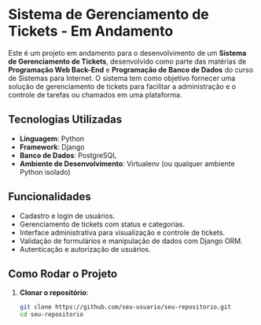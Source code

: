 # Sistema de Gerenciamento de Tickets - Em Andamento

Este é um projeto em andamento para o desenvolvimento de um **Sistema de Gerenciamento de Tickets**, desenvolvido como parte das matérias de **Programação Web Back-End** e **Programação de Banco de Dados** do curso de Sistemas para Internet. O sistema tem como objetivo fornecer uma solução de gerenciamento de tickets para facilitar a administração e o controle de tarefas ou chamados em uma plataforma.

## Tecnologias Utilizadas

- **Linguagem**: Python
- **Framework**: Django
- **Banco de Dados**: PostgreSQL
- **Ambiente de Desenvolvimento**: Virtualenv (ou qualquer ambiente Python isolado)

## Funcionalidades

- Cadastro e login de usuários.
- Gerenciamento de tickets com status e categorias.
- Interface administrativa para visualização e controle de tickets.
- Validação de formulários e manipulação de dados com Django ORM.
- Autenticação e autorização de usuários.

## Como Rodar o Projeto

1. **Clonar o repositório**:

   ```bash
   git clone https://github.com/seu-usuario/seu-repositorio.git
   cd seu-repositorio
